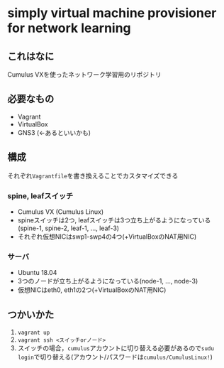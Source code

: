 # simply virtual machine provisioner for network learning

## これはなに

Cumulus VXを使ったネットワーク学習用のリポジトリ

## 必要なもの

-  Vagrant
-  VirtualBox
-  GNS3 (<-あるといいかも)

## 構成

それぞれ`Vagrantfile`を書き換えることでカスタマイズできる

### spine, leafスイッチ

- Cumulus VX (Cumulus Linux)
- spineスイッチは2つ, leafスイッチは3つ立ち上がるようになっている(spine-1, spine-2, leaf-1, ..., leaf-3)
- それぞれ仮想NICはswp1-swp4の4つ(+VirtualBoxのNAT用NIC)

### サーバ

- Ubuntu 18.04
- 3つのノードが立ち上がるようになっている(node-1, ..., node-3)
- 仮想NICはeth0, eth1の2つ(+VirtualBoxのNAT用NIC)

## つかいかた

1. `vagrant up`
2. `vagrant ssh <スイッチorノード>`
3. スイッチの場合，`cumulus`アカウントに切り替える必要があるので`sudu login`で切り替える(アカウント/パスワードは`cumulus/CumulusLinux!`)